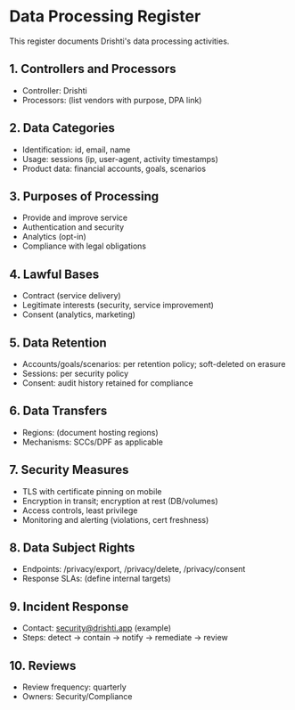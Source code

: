 # Data Processing Register

This register documents Drishti's data processing activities.

## 1. Controllers and Processors
- Controller: Drishti
- Processors: (list vendors with purpose, DPA link)

## 2. Data Categories
- Identification: id, email, name
- Usage: sessions (ip, user-agent, activity timestamps)
- Product data: financial accounts, goals, scenarios

## 3. Purposes of Processing
- Provide and improve service
- Authentication and security
- Analytics (opt-in)
- Compliance with legal obligations

## 4. Lawful Bases
- Contract (service delivery)
- Legitimate interests (security, service improvement)
- Consent (analytics, marketing)

## 5. Data Retention
- Accounts/goals/scenarios: per retention policy; soft-deleted on erasure
- Sessions: per security policy
- Consent: audit history retained for compliance

## 6. Data Transfers
- Regions: (document hosting regions)
- Mechanisms: SCCs/DPF as applicable

## 7. Security Measures
- TLS with certificate pinning on mobile
- Encryption in transit; encryption at rest (DB/volumes)
- Access controls, least privilege
- Monitoring and alerting (violations, cert freshness)

## 8. Data Subject Rights
- Endpoints: /privacy/export, /privacy/delete, /privacy/consent
- Response SLAs: (define internal targets)

## 9. Incident Response
- Contact: security@drishti.app (example)
- Steps: detect -> contain -> notify -> remediate -> review

## 10. Reviews
- Review frequency: quarterly
- Owners: Security/Compliance

